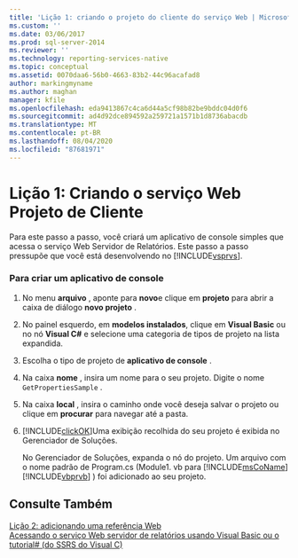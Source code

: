 ```yaml
---
title: 'Lição 1: criando o projeto do cliente do serviço Web | Microsoft Docs'
ms.custom: ''
ms.date: 03/06/2017
ms.prod: sql-server-2014
ms.reviewer: ''
ms.technology: reporting-services-native
ms.topic: conceptual
ms.assetid: 0070daa6-56b0-4663-83b2-44c96acafad8
author: markingmyname
ms.author: maghan
manager: kfile
ms.openlocfilehash: eda9413867c4ca6d44a5cf98b82be9bddc04d0f6
ms.sourcegitcommit: ad4d92dce894592a259721a1571b1d8736abacdb
ms.translationtype: MT
ms.contentlocale: pt-BR
ms.lasthandoff: 08/04/2020
ms.locfileid: "87681971"
---
```

# <a name="lesson-1-creating-the-web-service-client-project"></a>Lição 1: Criando o serviço Web Projeto de Cliente
  Para este passo a passo, você criará um aplicativo de console simples que acessa o serviço Web Servidor de Relatórios. Este passo a passo pressupõe que você está desenvolvendo no [!INCLUDE[vsprvs](../includes/vsprvs-md.md)].  
  
### <a name="to-create-a-console-application"></a>Para criar um aplicativo de console  
  
1.  No menu **arquivo** , aponte para **novo**e clique em **projeto** para abrir a caixa de diálogo **novo projeto** .  
  
2.  No painel esquerdo, em **modelos instalados**, clique em **Visual Basic** ou no nó **Visual C#** e selecione uma categoria de tipos de projeto na lista expandida.  
  
3.  Escolha o tipo de projeto de **aplicativo de console** .  
  
4.  Na caixa **nome** , insira um nome para o seu projeto. Digite o nome `GetPropertiesSample` .  
  
5.  Na caixa **local** , insira o caminho onde você deseja salvar o projeto ou clique em **procurar** para navegar até a pasta.  
  
6.  [!INCLUDE[clickOK](../includes/clickok-md.md)]Uma exibição recolhida do seu projeto é exibida no Gerenciador de Soluções.  
  
     No Gerenciador de Soluções, expanda o nó do projeto. Um arquivo com o nome padrão de Program.cs (Module1. vb para [!INCLUDE[msCoName](../includes/msconame-md.md)] [!INCLUDE[vbprvb](../includes/vbprvb-md.md)] ) foi adicionado ao seu projeto.  
  
## <a name="see-also"></a>Consulte Também  
 [Lição 2: adicionando uma referência Web](../../2014/tutorials/lesson-2-adding-a-web-reference.md)   
 [Acessando o serviço Web servidor de relatórios usando Visual Basic ou o tutorial&#35; &#40;do SSRS do Visual C&#41;](../../2014/tutorials/access-report-server-web-service-vb-vcsharp-ssrs-tutorial.md)  
  
  
